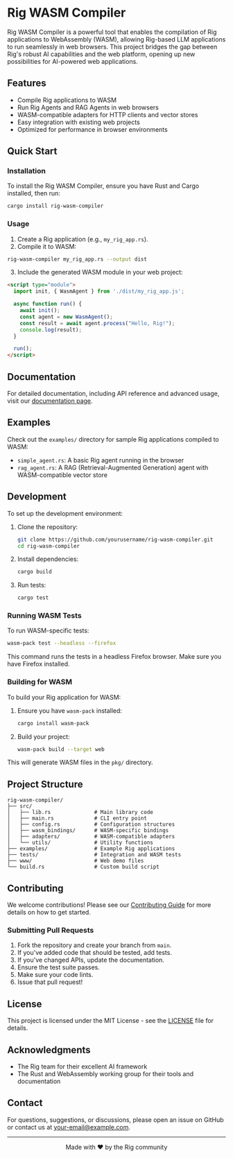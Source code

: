 # Rig WASM Compiler

Rig WASM Compiler is a powerful tool that enables the compilation of Rig applications to WebAssembly (WASM), allowing Rig-based LLM applications to run seamlessly in web browsers. This project bridges the gap between Rig's robust AI capabilities and the web platform, opening up new possibilities for AI-powered web applications.

## Features

- Compile Rig applications to WASM
- Run Rig Agents and RAG Agents in web browsers
- WASM-compatible adapters for HTTP clients and vector stores
- Easy integration with existing web projects
- Optimized for performance in browser environments

## Quick Start

### Installation

To install the Rig WASM Compiler, ensure you have Rust and Cargo installed, then run:

```bash
cargo install rig-wasm-compiler
```

### Usage

1. Create a Rig application (e.g., `my_rig_app.rs`).
2. Compile it to WASM:

```bash
rig-wasm-compiler my_rig_app.rs --output dist
```

3. Include the generated WASM module in your web project:

```html
<script type="module">
  import init, { WasmAgent } from './dist/my_rig_app.js';

  async function run() {
    await init();
    const agent = new WasmAgent();
    const result = await agent.process("Hello, Rig!");
    console.log(result);
  }

  run();
</script>
```

## Documentation

For detailed documentation, including API reference and advanced usage, visit our [documentation page](https://docs.rs/rig-wasm-compiler).

## Examples

Check out the `examples/` directory for sample Rig applications compiled to WASM:

- `simple_agent.rs`: A basic Rig agent running in the browser
- `rag_agent.rs`: A RAG (Retrieval-Augmented Generation) agent with WASM-compatible vector store

## Development

To set up the development environment:

1. Clone the repository:
   ```bash
   git clone https://github.com/yourusername/rig-wasm-compiler.git
   cd rig-wasm-compiler
   ```

2. Install dependencies:
   ```bash
   cargo build
   ```

3. Run tests:
   ```bash
   cargo test
   ```

### Running WASM Tests

To run WASM-specific tests:

```bash
wasm-pack test --headless --firefox
```

This command runs the tests in a headless Firefox browser. Make sure you have Firefox installed.

### Building for WASM

To build your Rig application for WASM:

1. Ensure you have `wasm-pack` installed:
   ```bash
   cargo install wasm-pack
   ```

2. Build your project:
   ```bash
   wasm-pack build --target web
   ```

This will generate WASM files in the `pkg/` directory.

## Project Structure

```
rig-wasm-compiler/
├── src/
│   ├── lib.rs              # Main library code
│   ├── main.rs             # CLI entry point
│   ├── config.rs           # Configuration structures
│   ├── wasm_bindings/      # WASM-specific bindings
│   ├── adapters/           # WASM-compatible adapters
│   └── utils/              # Utility functions
├── examples/               # Example Rig applications
├── tests/                  # Integration and WASM tests
├── www/                    # Web demo files
└── build.rs                # Custom build script
```

## Contributing

We welcome contributions! Please see our [Contributing Guide](CONTRIBUTING.md) for more details on how to get started.

### Submitting Pull Requests

1. Fork the repository and create your branch from `main`.
2. If you've added code that should be tested, add tests.
3. If you've changed APIs, update the documentation.
4. Ensure the test suite passes.
5. Make sure your code lints.
6. Issue that pull request!

## License

This project is licensed under the MIT License - see the [LICENSE](LICENSE) file for details.

## Acknowledgments

- The Rig team for their excellent AI framework
- The Rust and WebAssembly working group for their tools and documentation

## Contact

For questions, suggestions, or discussions, please open an issue on GitHub or contact us at [your-email@example.com](mailto:your-email@example.com).

---

<p align="center">Made with ❤️ by the Rig community</p>
